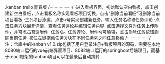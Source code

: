 .kanban
trello 青春版
/··················/
·进入看板界面，初始默认空白看板，点击创建新空白看板，点击看板名称实现看板项目切换，点击“删除当前看板”可删除当前项目看板
·三列项目泳道，点击+号实现创建新任务，输入任务名称和任务评论
·点击任务方块展开详情，查看任务评论并编辑任务内容
·点击选择文件为任务上传附件，并可点击预览附件
·任务名、任务评论、附件均可编辑，点击删除任务按钮删除当前任务
·按住左键拖动任务方块在不同任务列之间任意移动
/··················/
注：仓库中的kanban v1.0.zip包括了用户登录注册+看板项目的源码，需要在本地8080端口运行的vue前端界面项目、8082端口运行的springboot后端项目，而基于react框架的kanban项目可以在登录后自动跳转
